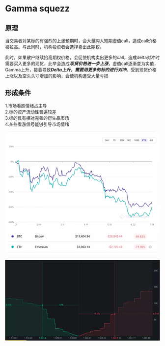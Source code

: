 # Gamma squezz  

## 原理
当交易者对某标的有强烈的上涨预期时，会大量购入短期虚值call，造成call价格被拉高。与此同时，机构投资者会选择卖出此期权。  

此时，如果散户继续抬高期权价格，会促使机构卖出更多的call，造成delta对冲时需要买入更多的现货，此举会造成***现货价格进一步上涨***，虚值call逐渐变为实值，Gamma上升，接着导致***Delta上升，需要用更多的标的进行对冲***。受到现货价格上涨以及空头头寸增加的影响，会使机构遭受大量亏损

## 形成条件
1.市场看跌情绪占主导  
2.标的资产流动性普遍较差  
3.标的具有相对完善的衍生品市场  
4.某些看涨信号能够引导市场情绪  

![eth走势](./20220721-111608.png)  

![eth走势](./20220721-111616.png)
